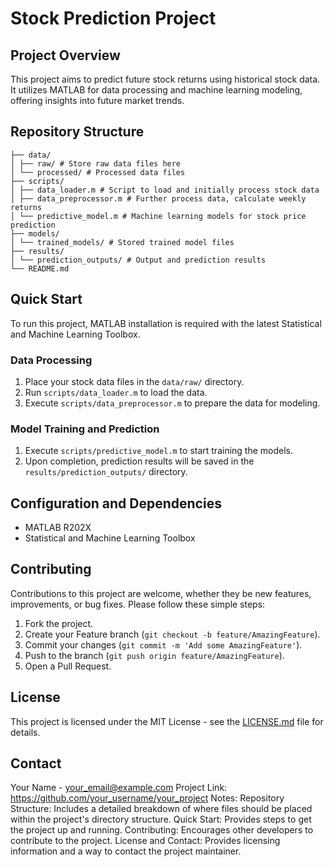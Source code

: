 # Stock Prediction Project

## Project Overview
This project aims to predict future stock returns using historical stock data. It utilizes MATLAB for data processing and machine learning modeling, offering insights into future market trends.

## Repository Structure

```
├── data/
│ ├── raw/ # Store raw data files here
│ └── processed/ # Processed data files
├── scripts/
│ ├── data_loader.m # Script to load and initially process stock data
│ ├── data_preprocessor.m # Further process data, calculate weekly returns
│ └── predictive_model.m # Machine learning models for stock price prediction
├── models/
│ └── trained_models/ # Stored trained model files
├── results/
│ └── prediction_outputs/ # Output and prediction results
└── README.md
```

## Quick Start
To run this project, MATLAB installation is required with the latest Statistical and Machine Learning Toolbox.

### Data Processing
1. Place your stock data files in the `data/raw/` directory.
2. Run `scripts/data_loader.m` to load the data.
3. Execute `scripts/data_preprocessor.m` to prepare the data for modeling.

### Model Training and Prediction
1. Execute `scripts/predictive_model.m` to start training the models.
2. Upon completion, prediction results will be saved in the `results/prediction_outputs/` directory.

## Configuration and Dependencies
- MATLAB R202X
- Statistical and Machine Learning Toolbox

## Contributing
Contributions to this project are welcome, whether they be new features, improvements, or bug fixes. Please follow these simple steps:
1. Fork the project.
2. Create your Feature branch (`git checkout -b feature/AmazingFeature`).
3. Commit your changes (`git commit -m 'Add some AmazingFeature'`).
4. Push to the branch (`git push origin feature/AmazingFeature`).
5. Open a Pull Request.

## License
This project is licensed under the MIT License - see the [LICENSE.md](LICENSE) file for details.

## Contact
Your Name - [your_email@example.com](mailto:your_email@example.com)
Project Link: https://github.com/your_username/your_project
Notes:
Repository Structure: Includes a detailed breakdown of where files should be placed within the project's directory structure.
Quick Start: Provides steps to get the project up and running.
Contributing: Encourages other developers to contribute to the project.
License and Contact: Provides licensing information and a way to contact the project maintainer.
